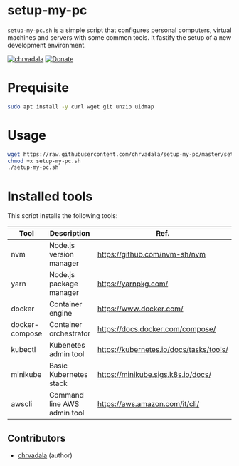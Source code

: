 # setup-my-pc

`setup-my-pc.sh` is a simple script that configures personal computers, virtual machines and servers with some common tools. It fastify the setup of a new development environment.

[![chrvadala](https://img.shields.io/badge/website-chrvadala-orange.svg)](https://chrvadala.github.io)
[![Donate](https://img.shields.io/badge/donate-PayPal-green.svg)](https://www.paypal.me/chrvadala/25)

# Prequisite
```sh
sudo apt install -y curl wget git unzip uidmap
```

# Usage

```bash
wget https://raw.githubusercontent.com/chrvadala/setup-my-pc/master/setup-my-pc.sh
chmod +x setup-my-pc.sh
./setup-my-pc.sh
```

# Installed tools

This script installs the following tools:

| Tool           | Description                 | Ref.                                    |
|----------------|-----------------------------|-----------------------------------------|
| nvm            | Node.js version manager     | https://github.com/nvm-sh/nvm           |
| yarn           | Node.js package manager     | https://yarnpkg.com/                    |
| docker         | Container engine            | https://www.docker.com/                 |
| docker-compose | Container orchestrator      | https://docs.docker.com/compose/        |
| kubectl        | Kubenetes admin tool        | https://kubernetes.io/docs/tasks/tools/ |
| minikube       | Basic Kubernetes stack      | https://minikube.sigs.k8s.io/docs/      |
| awscli         | Command line AWS admin tool | https://aws.amazon.com/it/cli/          |

## Contributors
- [chrvadala](https://github.com/chrvadala) (author)